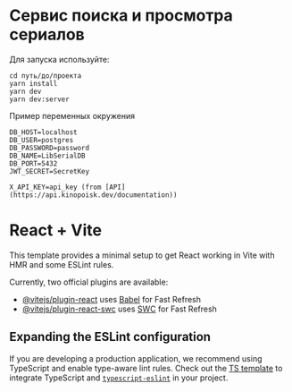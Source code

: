 # Сервис поиска и просмотра сериалов

Для запуска используйте:
```
cd путь/до/проекта
yarn install
yarn dev
yarn dev:server
```

Пример переменных окружения
```
DB_HOST=localhost
DB_USER=postgres
DB_PASSWORD=password
DB_NAME=LibSerialDB
DB_PORT=5432
JWT_SECRET=SecretKey

X_API_KEY=api_key (from [API](https://api.kinopoisk.dev/documentation))
```
# React + Vite

This template provides a minimal setup to get React working in Vite with HMR and some ESLint rules.

Currently, two official plugins are available:

- [@vitejs/plugin-react](https://github.com/vitejs/vite-plugin-react/blob/main/packages/plugin-react/README.md) uses [Babel](https://babeljs.io/) for Fast Refresh
- [@vitejs/plugin-react-swc](https://github.com/vitejs/vite-plugin-react-swc) uses [SWC](https://swc.rs/) for Fast Refresh

## Expanding the ESLint configuration

If you are developing a production application, we recommend using TypeScript and enable type-aware lint rules. Check out the [TS template](https://github.com/vitejs/vite/tree/main/packages/create-vite/template-react-ts) to integrate TypeScript and [`typescript-eslint`](https://typescript-eslint.io) in your project.
